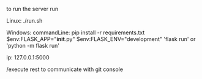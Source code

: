 to run the server run

Linux:
./run.sh

Windows:
commandLine:
pip install -r requirements.txt
$env:FLASK_APP="__init__.py"
$env:FLASK_ENV="development"
'flask run' or 'python -m flask run'

ip: 127.0.0.1:5000

/execute rest to communicate with git console
